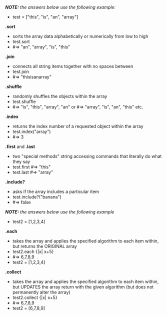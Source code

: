_**NOTE:**  the answers below use the following example:_

  - test = ["this", "is", "an", "array"]

**.sort**

  - sorts the array data alphabetically or numerically from low to high
  - test.sort
  - #=> "an", "array", "is", "this"

**.join**

  - connects all string items together with no spaces between
  - test.join
  - #=> "thisisanarray"

**.shuffle**

  - randomly shuffles the objects within the array
  - test.shuffle
  - #=> "is", "this", "array", "an" or #=> "array", "is", "an", "this" etc.

**.index**

  - returns the index number of a requested object within the array
  - test.index("array")
  - #=> 3

**.first** and **.last**

  - two "special methods" string accessing commands that literally do what they say
  - test.first  #=> "this"
  - test.last  #=> "array"

**.include?**

  - asks if the array includes a particular item
  - test.include?("banana")
  - #=> false

_**NOTE:** the answers below use the following example_

  - test2 = [1,2,3,4]

**.each**

  - takes the array and applies the specified algorithm to each item within, but returns the ORIGINAL array
  - test2.each {|x| x+5}
  - #=> 6,7,8,9
  - test2 = [1,2,3,4]

**.collect**

  - takes the array and applies the specified algorithm to each item within, but UPDATES the array return with the given algorithm (but does not permanently alter the array)
  - test2.collect {|x| x+5}
  - #=> 6,7,8,9
  - test2 = [6,7,8,9]
